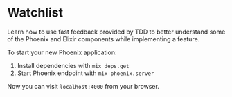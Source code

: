 # Watchlist
Learn how to use fast feedback provided by TDD to better understand some of the Phoenix and Elixir components while implementing a feature.

To start your new Phoenix application:

1. Install dependencies with `mix deps.get`
2. Start Phoenix endpoint with `mix phoenix.server`

Now you can visit `localhost:4000` from your browser.

